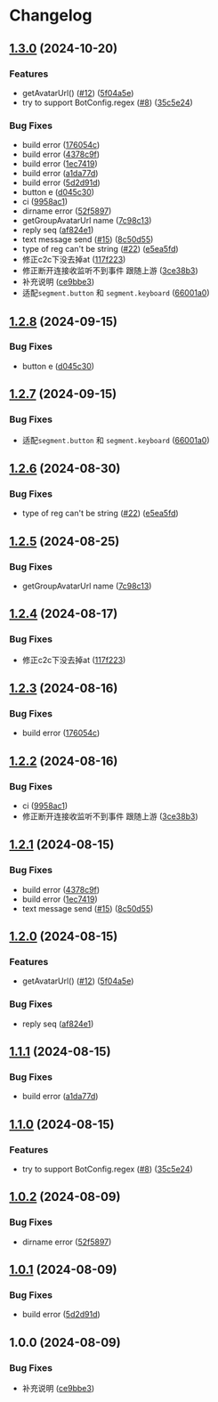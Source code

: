 # Changelog

## [1.3.0](https://github.com/lava081/karin-plugin-adapter-qqbot/compare/v1.2.8...v1.3.0) (2024-10-20)


### Features

* getAvatarUrl() ([#12](https://github.com/lava081/karin-plugin-adapter-qqbot/issues/12)) ([5f04a5e](https://github.com/lava081/karin-plugin-adapter-qqbot/commit/5f04a5ebc5eed6d24dc8266b70cbafdc24e7d01d))
* try to support BotConfig.regex ([#8](https://github.com/lava081/karin-plugin-adapter-qqbot/issues/8)) ([35c5e24](https://github.com/lava081/karin-plugin-adapter-qqbot/commit/35c5e24e22c5b4a4e773d2d76aebb4b0531bb9b1))


### Bug Fixes

* build error ([176054c](https://github.com/lava081/karin-plugin-adapter-qqbot/commit/176054c9b39e819962c3c01f536d305831a63850))
* build error ([4378c9f](https://github.com/lava081/karin-plugin-adapter-qqbot/commit/4378c9f87f115da9041daeb70d1213659bb0f0d2))
* build error ([1ec7419](https://github.com/lava081/karin-plugin-adapter-qqbot/commit/1ec7419a5b1ba0e9469cadc71cd3f49ef87ecb60))
* build error ([a1da77d](https://github.com/lava081/karin-plugin-adapter-qqbot/commit/a1da77d9256c6d4a24fb8cb0f20c878c88cf43e4))
* build error ([5d2d91d](https://github.com/lava081/karin-plugin-adapter-qqbot/commit/5d2d91d6f40a39ed9a1e56cba779bcb6d37f57fe))
* button e ([d045c30](https://github.com/lava081/karin-plugin-adapter-qqbot/commit/d045c306c9fbefe2df7641ca8ccfc86e61351a4d))
* ci ([9958ac1](https://github.com/lava081/karin-plugin-adapter-qqbot/commit/9958ac1c121756552c733df6284f49ab37714610))
* dirname error ([52f5897](https://github.com/lava081/karin-plugin-adapter-qqbot/commit/52f589722a525edaaf2ef9c197545e6a27c7866a))
* getGroupAvatarUrl name ([7c98c13](https://github.com/lava081/karin-plugin-adapter-qqbot/commit/7c98c134b30c8098843d96aa6d3b2b8295bcb3dd))
* reply seq ([af824e1](https://github.com/lava081/karin-plugin-adapter-qqbot/commit/af824e13389cab2bbfb0fe0561d06c76bed3ae03))
* text message send ([#15](https://github.com/lava081/karin-plugin-adapter-qqbot/issues/15)) ([8c50d55](https://github.com/lava081/karin-plugin-adapter-qqbot/commit/8c50d55c9232a3dd88cf9c36372def358d279974))
* type of reg can't be string ([#22](https://github.com/lava081/karin-plugin-adapter-qqbot/issues/22)) ([e5ea5fd](https://github.com/lava081/karin-plugin-adapter-qqbot/commit/e5ea5fd512c1649d4ff5b7dbc67288aa15790bbf))
* 修正c2c下没去掉at ([117f223](https://github.com/lava081/karin-plugin-adapter-qqbot/commit/117f223bb9ee01dc1644decbf79c7daefcf3f075))
* 修正断开连接收监听不到事件 跟随上游 ([3ce38b3](https://github.com/lava081/karin-plugin-adapter-qqbot/commit/3ce38b3e9613d715ee745fac5c6128efa1ae45d9))
* 补充说明 ([ce9bbe3](https://github.com/lava081/karin-plugin-adapter-qqbot/commit/ce9bbe36a6faea5fa10da22389dffe7c8870d2de))
* 适配`segment.button` 和 `segment.keyboard` ([66001a0](https://github.com/lava081/karin-plugin-adapter-qqbot/commit/66001a02baf85859f855cfbe6204236210196c84))

## [1.2.8](https://github.com/KarinJS/karin-plugin-adapter-qqbot/compare/v1.2.7...v1.2.8) (2024-09-15)


### Bug Fixes

* button e ([d045c30](https://github.com/KarinJS/karin-plugin-adapter-qqbot/commit/d045c306c9fbefe2df7641ca8ccfc86e61351a4d))

## [1.2.7](https://github.com/KarinJS/karin-plugin-adapter-qqbot/compare/v1.2.6...v1.2.7) (2024-09-15)


### Bug Fixes

* 适配`segment.button` 和 `segment.keyboard` ([66001a0](https://github.com/KarinJS/karin-plugin-adapter-qqbot/commit/66001a02baf85859f855cfbe6204236210196c84))

## [1.2.6](https://github.com/KarinJS/karin-plugin-adapter-qqbot/compare/v1.2.5...v1.2.6) (2024-08-30)


### Bug Fixes

* type of reg can't be string ([#22](https://github.com/KarinJS/karin-plugin-adapter-qqbot/issues/22)) ([e5ea5fd](https://github.com/KarinJS/karin-plugin-adapter-qqbot/commit/e5ea5fd512c1649d4ff5b7dbc67288aa15790bbf))

## [1.2.5](https://github.com/KarinJS/karin-plugin-adapter-qqbot/compare/v1.2.4...v1.2.5) (2024-08-25)


### Bug Fixes

* getGroupAvatarUrl name ([7c98c13](https://github.com/KarinJS/karin-plugin-adapter-qqbot/commit/7c98c134b30c8098843d96aa6d3b2b8295bcb3dd))

## [1.2.4](https://github.com/KarinJS/karin-plugin-adapter-qqbot/compare/v1.2.3...v1.2.4) (2024-08-17)


### Bug Fixes

* 修正c2c下没去掉at ([117f223](https://github.com/KarinJS/karin-plugin-adapter-qqbot/commit/117f223bb9ee01dc1644decbf79c7daefcf3f075))

## [1.2.3](https://github.com/KarinJS/karin-plugin-adapter-qqbot/compare/v1.2.2...v1.2.3) (2024-08-16)


### Bug Fixes

* build error ([176054c](https://github.com/KarinJS/karin-plugin-adapter-qqbot/commit/176054c9b39e819962c3c01f536d305831a63850))

## [1.2.2](https://github.com/KarinJS/karin-plugin-adapter-qqbot/compare/v1.2.1...v1.2.2) (2024-08-16)


### Bug Fixes

* ci ([9958ac1](https://github.com/KarinJS/karin-plugin-adapter-qqbot/commit/9958ac1c121756552c733df6284f49ab37714610))
* 修正断开连接收监听不到事件 跟随上游 ([3ce38b3](https://github.com/KarinJS/karin-plugin-adapter-qqbot/commit/3ce38b3e9613d715ee745fac5c6128efa1ae45d9))

## [1.2.1](https://github.com/KarinJS/karin-plugin-adapter-qqbot/compare/v1.2.0...v1.2.1) (2024-08-15)


### Bug Fixes

* build error ([4378c9f](https://github.com/KarinJS/karin-plugin-adapter-qqbot/commit/4378c9f87f115da9041daeb70d1213659bb0f0d2))
* build error ([1ec7419](https://github.com/KarinJS/karin-plugin-adapter-qqbot/commit/1ec7419a5b1ba0e9469cadc71cd3f49ef87ecb60))
* text message send ([#15](https://github.com/KarinJS/karin-plugin-adapter-qqbot/issues/15)) ([8c50d55](https://github.com/KarinJS/karin-plugin-adapter-qqbot/commit/8c50d55c9232a3dd88cf9c36372def358d279974))

## [1.2.0](https://github.com/KarinJS/karin-plugin-adapter-qqbot/compare/v1.1.1...v1.2.0) (2024-08-15)


### Features

* getAvatarUrl() ([#12](https://github.com/KarinJS/karin-plugin-adapter-qqbot/issues/12)) ([5f04a5e](https://github.com/KarinJS/karin-plugin-adapter-qqbot/commit/5f04a5ebc5eed6d24dc8266b70cbafdc24e7d01d))


### Bug Fixes

* reply seq ([af824e1](https://github.com/KarinJS/karin-plugin-adapter-qqbot/commit/af824e13389cab2bbfb0fe0561d06c76bed3ae03))

## [1.1.1](https://github.com/KarinJS/karin-plugin-adapter-qqbot/compare/v1.1.0...v1.1.1) (2024-08-15)


### Bug Fixes

* build error ([a1da77d](https://github.com/KarinJS/karin-plugin-adapter-qqbot/commit/a1da77d9256c6d4a24fb8cb0f20c878c88cf43e4))

## [1.1.0](https://github.com/KarinJS/karin-plugin-adapter-qqbot/compare/v1.0.2...v1.1.0) (2024-08-15)


### Features

* try to support BotConfig.regex ([#8](https://github.com/KarinJS/karin-plugin-adapter-qqbot/issues/8)) ([35c5e24](https://github.com/KarinJS/karin-plugin-adapter-qqbot/commit/35c5e24e22c5b4a4e773d2d76aebb4b0531bb9b1))

## [1.0.2](https://github.com/KarinJS/karin-plugin-adapter-qqbot/compare/v1.0.1...v1.0.2) (2024-08-09)


### Bug Fixes

* dirname error ([52f5897](https://github.com/KarinJS/karin-plugin-adapter-qqbot/commit/52f589722a525edaaf2ef9c197545e6a27c7866a))

## [1.0.1](https://github.com/KarinJS/karin-plugin-adapter-qqbot/compare/v1.0.0...v1.0.1) (2024-08-09)


### Bug Fixes

* build error ([5d2d91d](https://github.com/KarinJS/karin-plugin-adapter-qqbot/commit/5d2d91d6f40a39ed9a1e56cba779bcb6d37f57fe))

## 1.0.0 (2024-08-09)


### Bug Fixes

* 补充说明 ([ce9bbe3](https://github.com/KarinJS/karin-plugin-adapter-qqbot/commit/ce9bbe36a6faea5fa10da22389dffe7c8870d2de))
